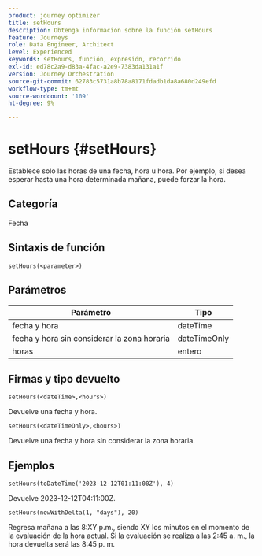 ```yaml
---
product: journey optimizer
title: setHours
description: Obtenga información sobre la función setHours
feature: Journeys
role: Data Engineer, Architect
level: Experienced
keywords: setHours, función, expresión, recorrido
exl-id: ed78c2a9-d83a-4fac-a2e9-7383da131a1f
version: Journey Orchestration
source-git-commit: 62783c5731a8b78a8171fdadb1da8a680d249efd
workflow-type: tm+mt
source-wordcount: '109'
ht-degree: 9%

---
```


# setHours {#setHours}

Establece solo las horas de una fecha, hora u hora. Por ejemplo, si desea esperar hasta una hora determinada mañana, puede forzar la hora.

## Categoría

Fecha

## Sintaxis de función

`setHours(<parameter>)`

## Parámetros

| Parámetro | Tipo |
|--- |--- |
| fecha y hora | dateTime |
| fecha y hora sin considerar la zona horaria | dateTimeOnly |
| horas | entero |

## Firmas y tipo devuelto

`setHours(<dateTime>,<hours>)`

Devuelve una fecha y hora.

`setHours(<dateTimeOnly>,<hours>)`

Devuelve una fecha y hora sin considerar la zona horaria.

## Ejemplos

`setHours(toDateTime('2023-12-12T01:11:00Z'), 4)`

Devuelve 2023-12-12T04:11:00Z.

`setHours(nowWithDelta(1, "days"), 20)`

Regresa mañana a las 8:XY p.m., siendo XY los minutos en el momento de la evaluación de la hora actual. Si la evaluación se realiza a las 2:45 a. m., la hora devuelta será las 8:45 p. m.
